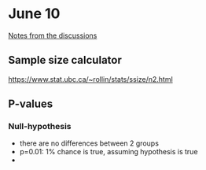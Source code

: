 
# June 10

[Notes from the discussions](https://docs.google.com/presentation/d/1z-71gBAhBaeKAOHIRcUNR18vDfkTWYM2AmzruFKL9iI/edit#slide=id.g9a979bb451_0_10)

## Sample size calculator
https://www.stat.ubc.ca/~rollin/stats/ssize/n2.html


## P-values

### Null-hypothesis

- there are no differences between 2 groups
- p=0.01: 1% chance is true, assuming hypothesis is true
- 

